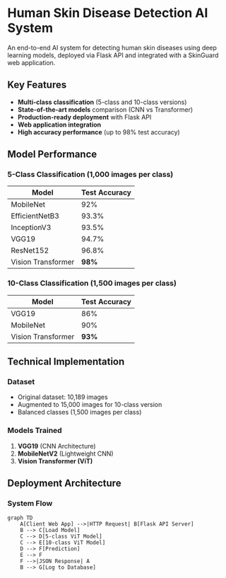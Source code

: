 # Human Skin Disease Detection AI System

An end-to-end AI system for detecting human skin diseases using deep learning models, deployed via Flask API and integrated with a SkinGuard web application.

## Key Features
- **Multi-class classification** (5-class and 10-class versions)
- **State-of-the-art models** comparison (CNN vs Transformer)
- **Production-ready deployment** with Flask API
- **Web application integration**
- **High accuracy performance** (up to 98% test accuracy)

## Model Performance

### 5-Class Classification (1,000 images per class)
| Model               | Test Accuracy |
|---------------------|---------------|
| MobileNet           | 92%           |
| EfficientNetB3      | 93.3%         |
| InceptionV3         | 93.5%         |
| VGG19               | 94.7%         |
| ResNet152           | 96.8%         |
| Vision Transformer  | **98%**       |


### 10-Class Classification (1,500 images per class)
| Model               | Test Accuracy |
|---------------------|---------------|
| VGG19               | 86%           |
| MobileNet           | 90%           |
| Vision Transformer  | **93%**       |

## Technical Implementation

### Dataset
- Original dataset: 10,189 images
- Augmented to 15,000 images for 10-class version
- Balanced classes (1,500 images per class)

### Models Trained
1. **VGG19** (CNN Architecture)
2. **MobileNetV2** (Lightweight CNN)
3. **Vision Transformer (ViT)**

## Deployment Architecture

### System Flow
```mermaid
graph TD
    A[Client Web App] -->|HTTP Request| B[Flask API Server]
    B --> C[Load Model]
    C --> D[5-class ViT Model]
    C --> E[10-class ViT Model]
    D --> F[Prediction]
    E --> F
    F -->|JSON Response| A
    B --> G[Log to Database]
